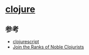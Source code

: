 # [clojure](https://github.com/clojure/clojure)

## 参考

* [clojurescript](https://www.learn-clojurescript.com)
* [Join the Ranks of Noble Clojurists](https://www.braveclojure.com/clojure-for-the-brave-and-true/)
